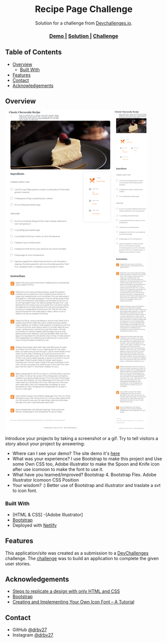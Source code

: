 <!-- Please update value in the {}  -->

<h1 align="center">Recipe Page Challenge</h1>

<div align="center">
   Solution for a challenge from  <a href="http://devchallenges.io" target="_blank">Devchallenges.io</a>.
</div>

<div align="center">
  <h3>
    <a href="https://clever-tarsier-972e2b.netlify.app">
      Demo
    </a>
    <span> | </span>
    <a href="https://github.com/jairleon21/recipeChallenge">
      Solution
    </a>
    <span> | </span>
    <a href="https://devchallenges.io/challenges/OEKdUZ6xs0h99C38XVht">
      Challenge
    </a>
  </h3>
</div>

<!-- TABLE OF CONTENTS -->

## Table of Contents

- [Overview](#overview)
  - [Built With](#built-with)
- [Features](#features)
- [Contact](#contact)
- [Acknowledgements](#acknowledgements)

<!-- OVERVIEW -->

## Overview

![screenshot](https://github.com/drbv27/RecipePageChallenge/blob/main/assets/img/fullscreenshot.png)
![screenshot](https://github.com/drbv27/RecipePageChallenge/blob/main/assets/img/mobilescreeshot.png)


Introduce your projects by taking a screenshot or a gif. Try to tell visitors a story about your project by answering:

- Where can I see your demo?
The site demo it's [here](https://jolly-kilby-b27ff7.netlify.app/)
- What was your experience?
I use Bootstrap to make this project and Use some Own CSS too, Adobe illustrator to make the Spoon and Knife icon after use icomoon to make the font to use it.
- What have you learned/improved?
Bootstrap 4.
Bootstrap Flex.
Adobe Illustrator
Icomoon
CSS Position
- Your wisdom? :)
Better use of Bootstrap and illustrator and traslate a svt to icon font.

### Built With

<!-- This section should list any major frameworks that you built your project using. Here are a few examples.-->

- [HTML & CSS]
-[Adobe Illustrator]
- [Bootstrap](https://getbootstrap.com/docs/4.6/getting-started/introduction/)
- Deployed with [Netlify](https://www.netlify.com/)


## Features

<!-- List the features of your application or follow the template. Don't share the figma file here :) -->

This application/site was created as a submission to a [DevChallenges](https://devchallenges.io/challenges) challenge. The [challenge](https://devchallenges.io/challenges/OEKdUZ6xs0h99C38XVht) was to build an application to complete the given user stories.

## Acknowledgements

<!-- This section should list any articles or add-ons/plugins that helps you to complete the project. This is optional but it will help you in the future. For exmpale -->

- [Steps to replicate a design with only HTML and CSS](https://devchallenges-blogs.web.app/how-to-replicate-design/)
- [Bootstrap](https://getbootstrap.com/docs/4.6/getting-started/introduction/)
- [Creating and Implementing Your Own Icon Font – A Tutorial](https://mediatemple.net/blog/design-creative/creating-implementing-icon-font-tutorial/)

## Contact

- GitHub [@drbv27](https://github.com/drbv27)
- Instagram [@drbv27](https://www.instagram.com/diego.r.bonilla)